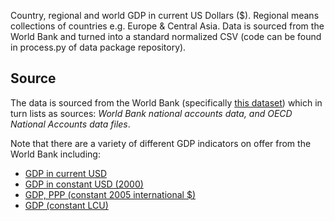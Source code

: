 Country, regional and world GDP in current US Dollars ($). Regional means
collections of countries e.g. Europe & Central Asia. Data is sourced from the
World Bank and turned into a standard normalized CSV (code can be found in
process.py of data package repository).

## Source

The data is sourced from the World Bank (specifically [this dataset][current]) which
in turn lists as sources: *World Bank national accounts data, and OECD National
Accounts data files*.

Note that there are a variety of different GDP indicators on offer from the
World Bank including:

* [GDP in current USD][current]
* [GDP in constant USD (2000)][constant]
* [GDP, PPP (constant 2005 international $)][ppp]
* [GDP (constant LCU)][lcu]

[constant]: http://data.worldbank.org/indicator/NY.GDP.MKTP.KD
[current]: http://data.worldbank.org/indicator/NY.GDP.MKTP.CD
[ppp]: http://data.worldbank.org/indicator/NY.GDP.MKTP.PP.KD
[lcu]: http://data.worldbank.org/indicator/NY.GDP.MKTP.KN

